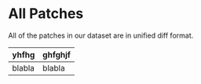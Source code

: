# All Patches

All of the patches in our dataset are in unified diff format.

| yhfhg | ghfghjf  |
| :---- | :---- |
| blabla| blabla | 
